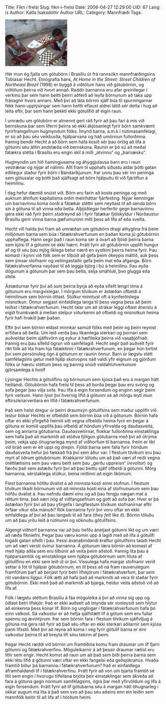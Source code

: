 Title: Fíkn í frelsi
Slug: fikn-i-frelsi
Date: 2006-04-27 12:29:00
UID: 67
Lang: is
Author: Katla Ísaksdóttir
Author URL: 
Category: Mannfræði
Tags: 

![Götubörn að leik](129.jpg)

Hér mun ég fjalla um götubörn í Brasilíu út frá rannsókn mannfræðingsins Tobiasar Hecht. Etnógrafía hans, _At Home in the Street: Street Children of Northeast Brazil_ (1998) er byggð á viðtölum hans við götubörnin, og viðtölum þeirra við hvort annað. Raddir barnanna eru afar greinilegar í verkinu þar sem hann beitti þeirri aðferð að leyfa börnunum að taka upp frásagnir hvors annars. Með því að láta börnin sjálf búa til spurningarnar fékk hann upplýsingar sem hann hefði eflaust aldrei látið sér detta í hug að leita eftir, þar sem hann þekkti ekki götulífið af eigin raun.

Í umræðu um götubörn er almennt gert ráð fyrir að þau fari á mis við bernskuna þar sem líferni þeirra sé ekki ákjósanlegt fyrir börn samkvæmt fyrirframgefnum hugmyndum fólks. Ímynd barna, a.m.k í nútímasamfélagi, er sú að þau séu veikburða, hjálparvana og háð umönnun fullorðinna. Þannig bendir Hecht á að börn sem hafa kosið sér þau örlög að lifa á götunni séu álitin andstæða við bernskuna. Raunin er þó sú að meðal fátækra stétta í Brasilíu eru engin skil á milli „atvinnu“ og „barnæsku“.

Hugmyndin um hið hamingjusama og áhyggjulausa barn eru í raun vestrænar og nýjar af nálinni. Allt fram til upphafs síðustu aldar þótti gatan eðlilegur staður fyrir börn í Bandaríkjunum. Þar unnu þau sér inn peninga sem götusalar og þótti það sjálfsagt að börn hjálpuðu til við fjáröflun á heimilinu.

Í dag hefur dæmið snúist við. Börn eru farin að kosta peninga og með auknum áhrifum kapítalisma orðin meiriháttar fjárfesting. Nýjar kenningar um barnavinnu koma óorði á fátækar stéttir sem neyðast til að senda börn sín á götuna til að vinna eða betla. Alþjóðlegar herferðir gegn barnavinnu gera ekki ráð fyrir þeirri staðreynd að í fyrir fátækar fjölskyldur í Norðaustur Brasilíu gerir vinna barna gæfumuninn milli þess að lifa af eða svelta. 

Hecht vill halda því fram að umræðan um götubörn dragi athyglina frá þeim milljónum barna sem búa í fátækrahverfunum en þaðan koma jú götubörnin upphaflega. Hann segir það í raun koma sér á óvart að fjöldi þeirra barna sem kjósi líf á götunni sé ekki hærri. Þrátt fyrir að götubörnin upplifi hungur af og til séu þau mjög líklega betur nærð en systkini þeirra heima fyrir. Þau komast í kynni við fólk sem er tilbúið að gefa þeim ókeypis máltíð, auk þess sem ýmsar stofnanir og veitingastaðir gefa þeim mat eða afganga. Börn fátækrahverfanna neyðast til að leggja björg í bú á heimilinu. Þau eyða dögunum á götunum þar sem þau betla, selja smáhluti, þvo glugga eða stela. 

Ástæðurnar fyrir því að sum þeirra byrja að eyða sífellt lengri tíma á götunum eru margvíslegar. Í mörgum tilvikum er ástæðan ofbeldi á heimilinum sem börnin óttast. Stúlkur minntust oft á kynferðislega misnotkun. Önnur segjast einfaldlega langa til þess vegna þess að þeim leiðist í fátækrahverfunum. Hecht talar um að strákar leggi oftast áherslu á eigið frumkvæði á meðan stelpur viðurkenni að ofbeldi og misnotkun heima fyrir hafi hrakið þær þaðan.

Eftir því sem börnin eldast minnkar samúð fólks með þeim og þeim reynist erfiðara að betla. Um leið verða þau líkamlega sterkari og þornari sem auðveldar þeim sjálfsvörn og eykur á hæfileika þeirra við vasaþjófnað. Þannig eru þau sífelld ögrun við samfélagið. Hecht segir það auðvelt fyrir ríkt fólk að líta fram hjá fátæktinni í fátækrahverfunum, en þegar hún birtist því sem persónuleg ógn á götunum er raunin önnur. Barn úr lægstu stétt samfélagsins getur með hjálp skotvopns náð valdi yfir eignum og gjörðum fólks úr hæstu stéttum þess og þannig snúið valdahlutverkunum gjörsamlega á hvolf

Lýsingar Hechts á götulífinu og börnunum sem kjósa það eru á margan hátt heillandi. Götubörnin hafa frelsi til þess að borða þegar þau eru svöng og sofa þegar þau vilja sofa. Þau lifa á eigin forsendum og enginn segir þeim fyrir verkum. Hann lýsir því hvernig lífið á götunni sé að mörgu leyti mun eftirsóknarverðara en lífið í fátækrahverfunum.

Það sem helst dregur úr þeirri draumsýn götulífsins sem maður upplifir við lestur bókar Hechts er ofbeldið sem börnin búa við á götunum. Börnin hafa oftar en ekki yfirgefið heimili sitt vegna ofbeldis heima fyrir en þegar á götuna er komið upplifa þau ofbeldi af höndum yfirvalda og dauðasveita, sem og annarra götubarna. Dauðasveitirnar, flokkar fullorðinna einstaklinga sem hafa það að markmiði að stöðva fjölgun götubarna með því að útrýma þeim, vekja upp óhugnarlega mynd af viðhorfum til barnanna. Þeim er líkt við bráð sem er elt uppi og drepin. Fjöldi barna sem falla fyrir höndum dauðasveita hefur þó fækkað frá því sem áður var. Í flestum tilvikum eru þau myrt af öðrum götubörnum. Krakkarnir töluðu um að það væri af reiði vegna óréttlætisins sem þau væru beitt sem þau „gerðu uppreisn“ (_revoltar_) og færðu það sem ástæðu fyrir því að þau beittu sjálf ofbeldi á götunni. Mörg barnanna, sérstaklega stúlkur, beina reiðinni að eigin líkömum.

Flest barnanna höfðu dvalist á að minnsta kosti einni stofnun. Í flestum tilvikum líkaði börnunum við að minnsta kosti eina af stofnununum sem þau höfðu dvalist á. Þau nefndu dæmi eins og að þau fengju nægan mat á réttum tíma, það væri nóg af viðfangsefnum og gott að sofa þar. Hver er þá ástæðan fyrir því að þau yfirgefa í langflestum tilvikum stofnanirnar eftir örfáar vikur eða mánuði? Rök barnanna fyrir því voru oftar en ekki einfaldlega af því að þau langaði til að fara (_they felt like it_). Börnin töluðu um að þau yrðu leið á rútínunni og söknuðu götulífsins. 

Algengt viðhorf barnanna var að þau hefðu ánetjast götunni líkt og um væri að ræða fíkniefni. Þegar þau væru komin upp á lagið með að lifa á götulífi togaði gatan sífellt í þau. Þessi ávanabindandi kraftur götulífsins talaði Hecht um að væri versti óvinur barnanna. Á götunum læra börnin að komast af með hjálp aðila sem eru tilbúnir að veita þeim aðstoð. Þannig líta þau á hjálparsamtök og einstaklinga sem hjálpa götubörnum sem hluta af götulífinu en ekki sem leið út úr því. Vissulega hafa margar stofnanir verið settar á fót til hjálpar götubörnum, en til þess að ná fram rauverulegum framförum þarf að berjast fyrir betri lífskjörum í fátækrahverfum, þar sem rót vandans liggur. Fólk ætti að hafa það að markmiði að vera til staðar fyrir götubörnin. Ekki með það að markmiði að bjarga, heldur veita aðstoð við að lifa af. 

Fólk í lægstu stéttum Brasilíu á fáa möguleika á því að vinna sig upp og öðlast betri lífskjör. Það er ekki auðvelt að ímynda sér vonleysið sem hlýtur að einkenna þess konar líf. Börn og unglingar í fátækrahverfunum hafa þó einn valkost. Sá valkostur er að hefja sjálfstætt líf á götum sem eru fullar spennu og ævintýrum. Þar sem börnin fara í flestum tilvikum sjálfviljug á götuna má gera ráð fyrir að það séu oftar en ekki sterkari aðilarnir sem kjósa þann lífsstíl. Með því að reyna að koma í veg fyrir götulíf barna er eini valkostur þeirra til að breyta lífi sínu tekinn af þeim. 

Þegar Hecht ræddi við börnin um framtíðina komu fram draumar um líf fjarri götunni og fátækrahverfinu. Möguleikarnir á að þessir draumar rætist eru litlir sem engir. Hecht komst að raun um að það sem biði þeirra barna sem ekki létu lífið á götunni væri oftar en ekki fangelsi eða geðsjúkrahús. Hvaða framtíð bíður þá barnanna í fátækrahverfunum? Það er einfaldlega áframhaldandi líf í fátækrahverfinu. Þrátt fyrir að von um bjarta framtíð sé lítil sem engin í hvorugu tilfellana brjóta þeir einstaklingar sem ákveða að fara á götuna gegn normum samfélagsins, ögra þar með yfirvöldum og lifa á eigin forsendum. Þrátt fyrir að líf götubarna séu á margan hátt óhugnarleg í okkar augum má líta á það sem svo að þau séu aðeins enn ein leiðin sem mannfólk beitir til að lifa af í hörðum heimi.   


